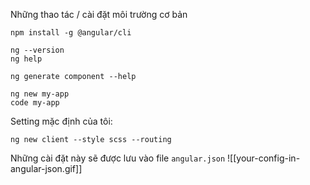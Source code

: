 Những thao tác / cài đặt môi trường cơ bản

```text
npm install -g @angular/cli

ng --version
ng help

ng generate component --help

ng new my-app
code my-app
```


Setting mặc định của tôi:
````text
ng new client --style scss --routing
````

Những cài đặt này sẽ được lưu vào file `angular.json`
![[your-config-in-angular-json.gif]]

